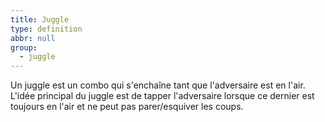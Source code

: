 ```yaml
---
title: Juggle
type: definition
abbr: null
group:
  - juggle
---
```

Un juggle est un combo qui s'enchaîne tant que l'adversaire est en l'air. L'idée principal du juggle est de tapper l'adversaire lorsque ce dernier est toujours en l'air et ne peut pas parer/esquiver les coups.
